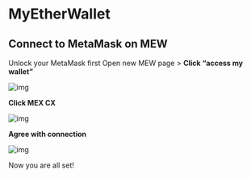 # MyEtherWallet
## Connect to MetaMask on MEW
Unlock your MetaMask first
Open new MEW page > **Click “access my wallet”**

![img](https://lh6.googleusercontent.com/owgVNxyoVFKHWWon4Dk-5Of4y98G3x-pqN3hb0oUawnlgCfpBM82kPVIfZvCyoKx9wR9y4VmC8WTy4gnw9pnaxVT-j8XR8BwLyhzUen2NA6ME8j2o_m6zlE3iqVPdGJRRmsOCmxw)

**Click MEX CX**

![img](https://lh5.googleusercontent.com/BlmuZwzJUtt4EeG3Saw2vwMHMolp-tYZMXEC8qJp1VUIHGdI7FlvnSdLnjt427tSfoEQ69cZHSSdqyklk3BdqRW4VGFGoNTheFsHfo6FJ5ZAI1v5GFWsIX79pxH7scBwU-xRIfxO)

**Agree with connection**

![img](https://lh3.googleusercontent.com/7jPls6EzXiQQE6w4vlLMnALAqTu0LSMGG-F6cNquf5lo5KLDq2-r90b5KQ3Oc2mxpaGd6u0FAKH5U4L9xhttfjlAFXnUUWsGn78T9aAPvowmkjL8JLFo9j1TjWBIt3qMgp1ESDGt)

Now you are all set!
